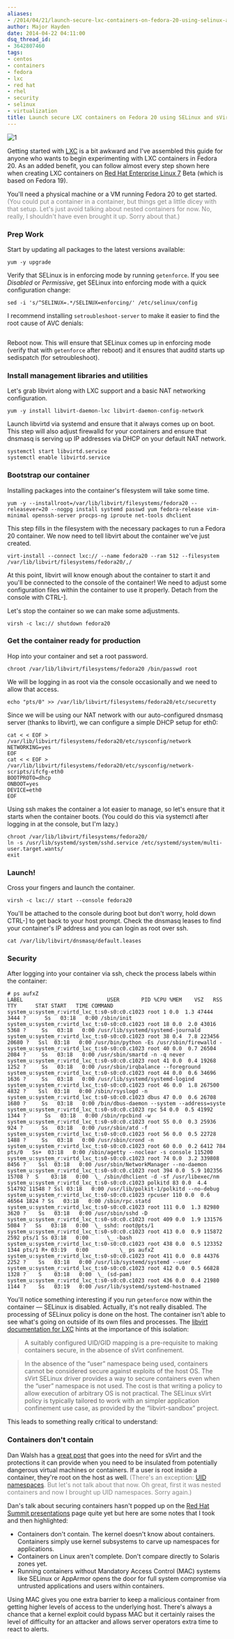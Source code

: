 ```yaml
---
aliases:
- /2014/04/21/launch-secure-lxc-containers-on-fedora-20-using-selinux-and-svirt/
author: Major Hayden
date: 2014-04-22 04:11:00
dsq_thread_id:
- 3642807460
tags:
- centos
- containers
- fedora
- lxc
- red hat
- rhel
- security
- selinux
- virtualization
title: Launch secure LXC containers on Fedora 20 using SELinux and sVirt
---
```


![1]

Getting started with [LXC][2] is a bit awkward and I've assembled this guide for anyone who wants to begin experimenting with LXC containers in Fedora 20. As an added benefit, you can follow almost every step shown here when creating LXC containers on [Red Hat Enterprise Linux 7][3] Beta (which is based on Fedora 19).

You'll need a physical machine or a VM running Fedora 20 to get started. <span style="color: #888888">(You could put a container in a container, but things get a little dicey with that setup. Let's just avoid talking about nested containers for now. No, really, I shouldn't have even brought it up. Sorry about that.)</span>

### Prep Work

Start by updating all packages to the latest versions available:

```
yum -y upgrade
```

Verify that SELinux is in enforcing mode by running `getenforce`. If you see _Disabled_ or _Permissive_, get SELinux into enforcing mode with a quick configuration change:

```
sed -i 's/^SELINUX=.*/SELINUX=enforcing/' /etc/selinux/config
```

I recommend installing `setroubleshoot-server` to make it easier to find the root cause of AVC denials:

```yum -y install setroubleshoot-server
```

Reboot now. This will ensure that SELinux comes up in enforcing mode (verify that with `getenforce` after reboot) and it ensures that auditd starts up sedispatch (for setroubleshoot).

### Install management libraries and utilities

Let's grab libvirt along with LXC support and a basic NAT networking configuration.

```
yum -y install libvirt-daemon-lxc libvirt-daemon-config-network
```

Launch libvirtd via systemd and ensure that it always comes up on boot. This step will also adjust firewalld for your containers and ensure that dnsmasq is serving up IP addresses via DHCP on your default NAT network.

```
systemctl start libvirtd.service
systemctl enable libvirtd.service
```

### Bootstrap our container

Installing packages into the container's filesystem will take some time.

```
yum -y --installroot=/var/lib/libvirt/filesystems/fedora20 --releasever=20 --nogpg install systemd passwd yum fedora-release vim-minimal openssh-server procps-ng iproute net-tools dhclient
```

This step fills in the filesystem with the necessary packages to run a Fedora 20 container. We now need to tell libvirt about the container we've just created.

```
virt-install --connect lxc:// --name fedora20 --ram 512 --filesystem /var/lib/libvirt/filesystems/fedora20/,/
```

At this point, libvirt will know enough about the container to start it and you'll be connected to the console of the container! We need to adjust some configuration files within the container to use it properly. Detach from the console with CTRL-].

Let's stop the container so we can make some adjustments.

```
virsh -c lxc:// shutdown fedora20
```

### Get the container ready for production

Hop into your container and set a root password.

```
chroot /var/lib/libvirt/filesystems/fedora20 /bin/passwd root
```

We will be logging in as root via the console occasionally and we need to allow that access.

```
echo "pts/0" >> /var/lib/libvirt/filesystems/fedora20/etc/securetty
```

Since we will be using our NAT network with our auto-configured dnsmasq server (thanks to libvirt), we can configure a simple DHCP setup for eth0:

```
cat < < EOF > /var/lib/libvirt/filesystems/fedora20/etc/sysconfig/network
NETWORKING=yes
EOF
cat < < EOF > /var/lib/libvirt/filesystems/fedora20/etc/sysconfig/network-scripts/ifcfg-eth0
BOOTPROTO=dhcp
ONBOOT=yes
DEVICE=eth0
EOF
```

Using ssh makes the container a lot easier to manage, so let's ensure that it starts when the container boots. (You could do this via systemctl after logging in at the console, but I'm lazy.)

```
chroot /var/lib/libvirt/filesystems/fedora20/
ln -s /usr/lib/systemd/system/sshd.service /etc/systemd/system/multi-user.target.wants/
exit
```

### Launch!

Cross your fingers and launch the container.

```
virsh -c lxc:// start --console fedora20
```

You'll be attached to the console during boot but don't worry, hold down CTRL-] to get back to your host prompt. Check the dnsmasq leases to find your container's IP address and you can login as root over ssh.

```
cat /var/lib/libvirt/dnsmasq/default.leases
```

### Security

After logging into your container via ssh, check the process labels within the container:

```
# ps aufxZ
LABEL                           USER       PID %CPU %MEM    VSZ   RSS TTY      STAT START   TIME COMMAND
system_u:system_r:virtd_lxc_t:s0-s0:c0.c1023 root 1 0.0  1.3 47444 3444 ?      Ss   03:18   0:00 /sbin/init
system_u:system_r:virtd_lxc_t:s0-s0:c0.c1023 root 18 0.0  2.0 43016 5368 ?     Ss   03:18   0:00 /usr/lib/systemd/systemd-journald
system_u:system_r:virtd_lxc_t:s0-s0:c0.c1023 root 38 0.4  7.8 223456 20680 ?   Ssl  03:18   0:00 /usr/bin/python -Es /usr/sbin/firewalld -
system_u:system_r:virtd_lxc_t:s0-s0:c0.c1023 root 40 0.0  0.7 26504 2084 ?     Ss   03:18   0:00 /usr/sbin/smartd -n -q never
system_u:system_r:virtd_lxc_t:s0-s0:c0.c1023 root 41 0.0  0.4 19268 1252 ?     Ss   03:18   0:00 /usr/sbin/irqbalance --foreground
system_u:system_r:virtd_lxc_t:s0-s0:c0.c1023 root 44 0.0  0.6 34696 1636 ?     Ss   03:18   0:00 /usr/lib/systemd/systemd-logind
system_u:system_r:virtd_lxc_t:s0-s0:c0.c1023 root 46 0.0  1.8 267500 4832 ?    Ssl  03:18   0:00 /sbin/rsyslogd -n
system_u:system_r:virtd_lxc_t:s0-s0:c0.c1023 dbus 47 0.0  0.6 26708 1680 ?     Ss   03:18   0:00 /bin/dbus-daemon --system --address=syste
system_u:system_r:virtd_lxc_t:s0-s0:c0.c1023 rpc 54 0.0  0.5 41992 1344 ?      Ss   03:18   0:00 /sbin/rpcbind -w
system_u:system_r:virtd_lxc_t:s0-s0:c0.c1023 root 55 0.0  0.3 25936 924 ?      Ss   03:18   0:00 /usr/sbin/atd -f
system_u:system_r:virtd_lxc_t:s0-s0:c0.c1023 root 56 0.0  0.5 22728 1488 ?     Ss   03:18   0:00 /usr/sbin/crond -n
system_u:system_r:virtd_lxc_t:s0-s0:c0.c1023 root 60 0.0  0.2 6412 784 pts/0   Ss+  03:18   0:00 /sbin/agetty --noclear -s console 115200
system_u:system_r:virtd_lxc_t:s0-s0:c0.c1023 root 74 0.0  3.2 339808 8456 ?    Ssl  03:18   0:00 /usr/sbin/NetworkManager --no-daemon
system_u:system_r:virtd_lxc_t:s0-s0:c0.c1023 root 394 0.0  5.9 102356 15708 ?  S    03:18   0:00  \_ /sbin/dhclient -d -sf /usr/libexec/nm
system_u:system_r:virtd_lxc_t:s0-s0:c0.c1023 polkitd 83 0.0  4.4 514792 11548 ? Ssl 03:18   0:00 /usr/lib/polkit-1/polkitd --no-debug
system_u:system_r:virtd_lxc_t:s0-s0:c0.c1023 rpcuser 110 0.0  0.6 46564 1824 ? Ss   03:18   0:00 /sbin/rpc.statd
system_u:system_r:virtd_lxc_t:s0-s0:c0.c1023 root 111 0.0  1.3 82980 3620 ?    Ss   03:18   0:00 /usr/sbin/sshd -D
system_u:system_r:virtd_lxc_t:s0-s0:c0.c1023 root 409 0.0  1.9 131576 5084 ?   Ss   03:18   0:00  \_ sshd: root@pts/1
system_u:system_r:virtd_lxc_t:s0-s0:c0.c1023 root 413 0.0  0.9 115872 2592 pts/1 Ss 03:18   0:00      \_ -bash
system_u:system_r:virtd_lxc_t:s0-s0:c0.c1023 root 438 0.0  0.5 123352 1344 pts/1 R+ 03:19   0:00          \_ ps aufxZ
system_u:system_r:virtd_lxc_t:s0-s0:c0.c1023 root 411 0.0  0.8 44376 2252 ?    Ss   03:18   0:00 /usr/lib/systemd/systemd --user
system_u:system_r:virtd_lxc_t:s0-s0:c0.c1023 root 412 0.0  0.5 66828 1328 ?    S    03:18   0:00  \_ (sd-pam)
system_u:system_r:virtd_lxc_t:s0-s0:c0.c1023 root 436 0.0  0.4 21980 1144 ?    Ss   03:19   0:00 /usr/lib/systemd/systemd-hostnamed
```

You'll notice something interesting if you run `getenforce` now within the container &#8212; SELinux is disabled. Actually, it's not really disabled. The processing of SELinux policy is done on the host. The container isn't able to see what's going on outside of its own files and processes. The [libvirt documentation for LXC][4] hints at the importance of this isolation:

> A suitably configured UID/GID mapping is a pre-requisite to making containers secure, in the absence of sVirt confinement.

> In the absence of the &#8220;user&#8221; namespace being used, containers cannot be considered secure against exploits of the host OS. The sVirt SELinux driver provides a way to secure containers even when the &#8220;user&#8221; namespace is not used. The cost is that writing a policy to allow execution of arbitrary OS is not practical. The SELinux sVirt policy is typically tailored to work with an simpler application confinement use case, as provided by the &#8220;libvirt-sandbox&#8221; project.

This leads to something really critical to understand:

### Containers don't contain

Dan Walsh has a [great post][5] that goes into the need for sVirt and the protections it can provide when you need to be insulated from potentially dangerous virtual machines or containers. If a user is root inside a container, they're root on the host as well. <span style="color: #888888">(There's an exception: <a href="https://lwn.net/Articles/436445/">UID namespaces</a>. But let's not talk about that now. Oh great, first it was nested containers and now I brought up UID namespaces. Sorry again.)</span>

Dan's talk about securing containers hasn't popped up on the [Red Hat Summit presentations][6] page quite yet but here are some notes that I took and then highlighted:

  * Containers don't contain. The kernel doesn't know about containers. Containers simply use kernel subsystems to carve up namespaces for applications.
  * Containers on Linux aren't complete. Don't compare directly to Solaris zones yet.
  * Running containers without Mandatory Access Control (MAC) systems like SELinux or AppArmor opens the door for full system compromise via untrusted applications and users within containers.

Using MAC gives you one extra barrier to keep a malicious container from getting higher levels of access to the underlying host. There's always a chance that a kernel exploit could bypass MAC but it certainly raises the level of difficulty for an attacker and allows server operators extra time to react to alerts.

 [1]: /wp-content/uploads/2013/07/selinux-penguin-new_medium.png
 [2]: https://en.wikipedia.org/wiki/LXC
 [3]: https://access.redhat.com/site/products/Red_Hat_Enterprise_Linux/Get-Beta
 [4]: http://libvirt.org/drvlxc.html#security
 [5]: https://danwalsh.livejournal.com/30565.html
 [6]: http://www.redhat.com/summit/2014/presentations/